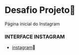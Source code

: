 # Desafio Projeto:camera_flash:

Página inicial  do Instagram

### INTERFACE INSTAGRAM

* [instagram](https://www.intagram.com/ermessonalmeida)🚀  

